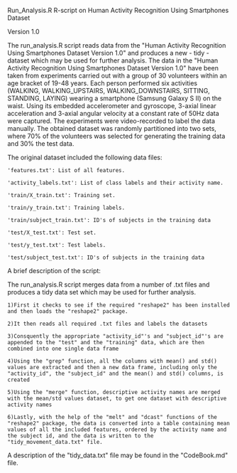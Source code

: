 Run_Analysis.R R-script on Human Activity Recognition Using Smartphones Dataset

Version 1.0

The run_analysis.R script reads data from the "Human Activity Recognition Using Smartphones Dataset Version 1.0" and produces a new - tidy - dataset which may be used for further analysis.
The data in the "Human Activity Recognition Using Smartphones Dataset Version 1.0" have been taken from experiments carried out with a group of 30 volunteers within an age bracket of 19-48 years. Each person performed six activities (WALKING, WALKING_UPSTAIRS, WALKING_DOWNSTAIRS, SITTING, STANDING, LAYING) wearing a smartphone (Samsung Galaxy S II) on the waist. Using its embedded accelerometer and gyroscope, 3-axial linear acceleration and 3-axial angular velocity at a constant rate of 50Hz data were captured. The experiments were video-recorded to label the data manually. The obtained dataset was randomly partitioned into two sets, where 70% of the volunteers was selected for generating the training data and 30% the test data.

The original dataset included the following data files:



    'features.txt': List of all features.

    'activity_labels.txt': List of class labels and their activity name.

    'train/X_train.txt': Training set.

    'train/y_train.txt': Training labels.

    'train/subject_train.txt': ID's of subjects in the training data

    'test/X_test.txt': Test set.

    'test/y_test.txt': Test labels.

    'test/subject_test.txt': ID's of subjects in the training data


A brief description of the script:

The run_analysis.R script merges data from a number of .txt files and produces a tidy data set which may be used for further analysis.

    1)First it checks to see if the required "reshape2" has been installed and then loads the "reshape2" package.

    2)It then reads all required .txt files and labels the datasets

    3)Consquently the appropriate "activity_id"'s and "subject_id"'s are appended to the "test" and the "training" data, which are then combined into one single data frame

    4)Using the "grep" function, all the columns with mean() and std() values are extracted and then a new data frame, including only the "activity_id", the "subject_id" and the mean() and std() columns, is created

    5)Using the "merge" function, descriptive activity names are merged with the mean/std values dataset, to get one dataset with descriptive activity names

    6)Lastly, with the help of the "melt" and "dcast" functions of the "reshape2" package, the data is converted into a table containing mean values of all the included features, ordered by the activity name and the subject id, and the data is written to the "tidy_movement_data.txt" file.

A description of the "tidy_data.txt" file may be found in the "CodeBook.md" file. 



